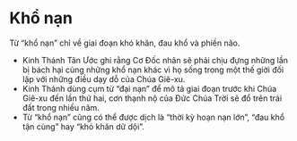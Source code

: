 # Khổ nạn

Từ “khổ nạn” chỉ về giai đoạn khó khăn, đau khổ và phiền não.
- Kinh Thánh Tân Ước ghi rằng Cơ Đốc nhân sẽ phải chịu đựng những lần bị bách hại cùng những khổ nạn khác vì họ sống trong một thế giời đối lập với những điều dạy dỗ của Chúa Giê-xu. 
- Kinh Thánh dùng cụm từ “đại nạn” để mô tả giai đoạn trước khi Chúa Giê-xu đến lần thứ hai, cơn thạnh nộ của Đức Chúa Trời sẽ đổ trên trái đất trong nhiều năm. 
- Từ “khổ nạn” cũng có thể được dịch là “thời kỳ hoạn nạn lớn”, “đau khổ tận cùng” hay “khó khăn dữ dội”.

